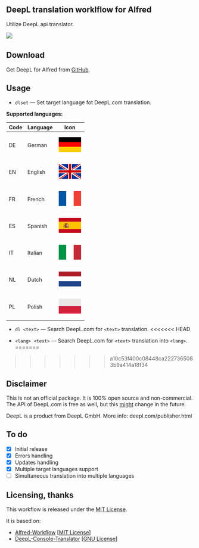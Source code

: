 DeepL translation worklflow for Alfred
-----------------

Utilize DeepL api translator.

![](/demo/deepl-workflow-demo.gif "")

Download
--------

Get DeepL for Alfred from [GitHub](https://github.com/Skoda091/alfred-deepl/releases).

Usage
-----

* `dlset` — Set target language fot DeepL.com translation.

**Supported languages:**

| Code | Language  | Icon                     |
| ---- | --------- | ------------------------ |
| DE   | German    |![](/lang_icons/de.png "")|
| EN   | English   |![](/lang_icons/en.png "")|
| FR   | French    |![](/lang_icons/fr.png "")|
| ES   | Spanish   |![](/lang_icons/es.png "")|
| IT   | Italian   |![](/lang_icons/it.png "")|
| NL   | Dutch     |![](/lang_icons/nl.png "")|
| PL   | Polish    |![](/lang_icons/pl.png "")|

* `dl <text>` — Search DeepL.com for `<text>` translation.
<<<<<<< HEAD

* `<lang> <text>` — Search DeepL.com for `<text>` translation into `<lang>`.
=======
>>>>>>> a10c53f400c08448ca2227365083b9a414a18f34

Disclaimer
-----

This is not an official package. It is 100% open source and non-commercial. The API of DeepL.com is free as well, but this [might](https://www.heise.de/newsticker/meldung/Maschinelles-Uebersetzen-Deutsches-Start-up-DeepL-will-230-Sprachkombinationen-unterstuetzen-3836533.html) change in the future.

DeepL is a product from DeepL GmbH. More info: deepl.com/publisher.html

To do
-----------------

* [x] Initial release
* [x] Errors handling
* [x] Updates handling
* [x] Multiple target languages support
* [ ] Simultaneous translation into multiple languages

Licensing, thanks
-----------------

This workflow is released under the [MIT License](https://opensource.org/licenses/MIT).

It is based on:
* [Alfred-Workflow](https://github.com/deanishe/alfred-workflow) [[MIT License](https://opensource.org/licenses/MIT)]
* [DeepL-Console-Translator](https://github.com/pinae/DeepL-Console-Translator.git) [[GNU License](https://www.gnu.org/licenses/gpl-3.0.en.html)]


[alfred]: https://www.alfredapp.com/
[mit]: http://opensource.org/licenses/MIT
[alfred-workflow]: http://www.deanishe.net/alfred-workflow/
